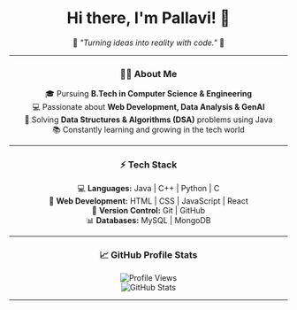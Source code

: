 <div align="center">

# Hi there, I'm **Pallavi**! 👋  

🌟 _"Turning ideas into reality with code."_ 🌟  

---

### 👩‍🎓 **About Me**  
🎓 Pursuing **B.Tech in Computer Science & Engineering**  
💻 Passionate about **Web Development, Data Analysis & GenAI**  
🧩 Solving **Data Structures & Algorithms (DSA)** problems using Java  
📚 Constantly learning and growing in the tech world  

---

### ⚡ **Tech Stack**  
💻 **Languages:** Java | C++ | Python | C  
🔧 **Web Development:** HTML | CSS | JavaScript | React  
📂 **Version Control:** Git | GitHub  
📊 **Databases:** MySQL | MongoDB  

---

### 📈 **GitHub Profile Stats**  
![Profile Views](https://komarev.com/ghpvc/?username=PallaviSatya&color=blue)  
![GitHub Stats](https://github-readme-stats.vercel.app/api?username=Pallavi&show_icons=true&theme=radical)  

---

</div>
